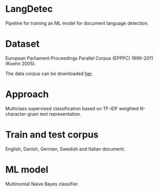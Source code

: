 # LangDetec

Pipeline for training an ML model for document language detection. 

# Dataset

European Parliament Proceedings Parallel Corpus (EPPPC) 1996-2011 (Koehn 2005). 

The data corpus can be downloaded [her](https://www.statmt.org/europarl/).

# Approach

Multiclass supervised classification based on TF-IDF weighted N-character-gram text representation.

# Train and test corpus

English, Danish, German, Swedish and Italian document.

# ML model

Multinomial Naive Bayes classifier.

